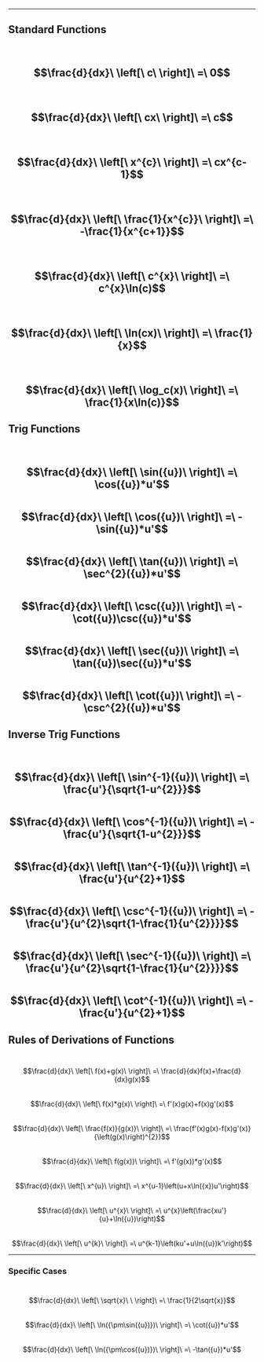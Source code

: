 
---
## Standard Functions
\
$$\frac{d}{dx}\ \left[\ c\ \right]\ =\ 0$$
\
\
$$\frac{d}{dx}\ \left[\ cx\ \right]\ =\ c$$
\
\
$$\frac{d}{dx}\ \left[\ x^{c}\ \right]\ =\ cx^{c-1}$$
\
\
$$\frac{d}{dx}\ \left[\ \frac{1}{x^{c}}\ \right]\ =\ -\frac{1}{x^{c+1}}$$
\
\
$$\frac{d}{dx}\ \left[\ c^{x}\ \right]\ =\ c^{x}\ln(c)$$
\
\
$$\frac{d}{dx}\ \left[\ \ln(cx)\ \right]\ =\ \frac{1}{x}$$
\
\
$$\frac{d}{dx}\ \left[\ \log_c(x)\ \right]\ =\ \frac{1}{x\ln(c)}$$
---
## Trig Functions
\
$$\frac{d}{dx}\ \left[\ \sin({u})\ \right]\ =\ \cos({u})*u'$$
\
$$\frac{d}{dx}\ \left[\ \cos({u})\ \right]\ =\ -\sin({u})*u'$$
\
$$\frac{d}{dx}\ \left[\ \tan({u})\ \right]\ =\ \sec^{2}({u})*u'$$
\
$$\frac{d}{dx}\ \left[\ \csc({u})\ \right]\ =\ -\cot({u})\csc({u})*u'$$
\
$$\frac{d}{dx}\ \left[\ \sec({u})\ \right]\ =\ \tan({u})\sec({u})*u'$$
\
$$\frac{d}{dx}\ \left[\ \cot({u})\ \right]\ =\ -\csc^{2}({u})*u'$$
---
## Inverse Trig Functions
\
$$\frac{d}{dx}\ \left[\ \sin^{-1}({u})\ \right]\ =\ \frac{u'}{\sqrt{1-u^{2}}}$$
\
$$\frac{d}{dx}\ \left[\ \cos^{-1}({u})\ \right]\ =\ -\frac{u'}{\sqrt{1-u^{2}}}$$
\
$$\frac{d}{dx}\ \left[\ \tan^{-1}({u})\ \right]\ =\ \frac{u'}{u^{2}+1}$$
\
$$\frac{d}{dx}\ \left[\ \csc^{-1}({u})\ \right]\ =\ -\frac{u'}{u^{2}\sqrt{1-\frac{1}{u^{2}}}}$$
\
$$\frac{d}{dx}\ \left[\ \sec^{-1}({u})\ \right]\ =\ \frac{u'}{u^{2}\sqrt{1-\frac{1}{u^{2}}}}$$
\
$$\frac{d}{dx}\ \left[\ \cot^{-1}({u})\ \right]\ =\ -\frac{u'}{u^{2}+1}$$
---
## Rules of Derivations of Functions
\
$$\frac{d}{dx}\ \left[\ f(x)+g(x)\ \right]\ =\ \frac{d}{dx}f(x)+\frac{d}{dx}g(x)$$
\
$$\frac{d}{dx}\ \left[\ f(x)*g(x)\ \right]\ =\ f'(x)g(x)+f(x)g'(x)$$
\
$$\frac{d}{dx}\ \left[\ \frac{f(x)}{g(x)}\ \right]\ =\ \frac{f'(x)g(x)-f(x)g'(x)}{\left(g(x)\right)^{2}}$$
\
$$\frac{d}{dx}\ \left[\ f(g(x))\ \right]\ =\ f'(g(x))*g'(x)$$
\
$$\frac{d}{dx}\ \left[\ x^{u}\ \right]\ =\ x^{u-1}\left(u+x\ln({x})u'\right)$$
\
$$\frac{d}{dx}\ \left[\ u^{x}\ \right]\ =\ u^{x}\left(\frac{xu'}{u}+\ln({u})\right)$$
\
$$\frac{d}{dx}\ \left[\ u^{k}\ \right]\ =\ u^{k-1}\left(ku'+u\ln({u})k'\right)$$

---
### Specific Cases
\
$$\frac{d}{dx}\ \left[\ \sqrt{x}\ \ \right]\ =\ \frac{1}{2\sqrt{x}}$$
\
$$\frac{d}{dx}\ \left[\ \ln({\pm\sin({u})})\ \right]\ =\ \cot({u})*u'$$
\
$$\frac{d}{dx}\ \left[\ \ln({\pm\cos({u})})\ \right]\ =\ -\tan({u})*u'$$
